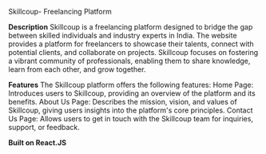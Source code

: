 Skillcoup- Freelancing Platform

**Description**
Skillcoup is a freelancing platform designed to bridge the gap between skilled individuals and industry experts in India. The website provides a platform for freelancers to showcase their talents, connect with potential clients, and collaborate on projects. Skillcoup focuses on fostering a vibrant community of professionals, enabling them to share knowledge, learn from each other, and grow together.

**Features**
The Skillcoup platform offers the following features:
  Home Page: Introduces users to Skillcoup, providing an overview of the platform and its benefits.
  About Us Page: Describes the mission, vision, and values of Skillcoup, giving users insights into the platform's core principles.
  Contact Us Page: Allows users to get in touch with the Skillcoup team for inquiries, support, or feedback.

**Built on React.JS**
